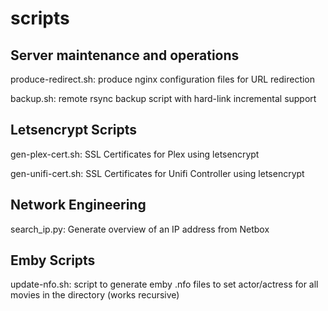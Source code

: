 # scripts

## Server maintenance and operations
produce-redirect.sh: produce nginx configuration files for URL redirection

backup.sh: remote rsync backup script with hard-link incremental support

## Letsencrypt Scripts

gen-plex-cert.sh: SSL Certificates for Plex using letsencrypt

gen-unifi-cert.sh: SSL Certificates for Unifi Controller using letsencrypt

## Network Engineering

search_ip.py: Generate overview of an IP address from Netbox

## Emby Scripts

update-nfo.sh: script to generate emby .nfo files to set actor/actress for all movies in the directory (works recursive)


